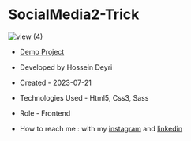 # SocialMedia2-Trick

![view (4)](https://github.com/hossein-deyri/SocialMedia2-Trick/assets/136192436/11a35830-10f3-4cce-a02e-e2c1520cd232)

- [Demo Project](https://hossein-deyri.github.io/SocialMedia2-Trick/)

- Developed by Hossein Deyri

- Created - 2023-07-21

- Technologies Used - Html5, Css3, Sass 

- Role - Frontend

- How to reach me : with my [instagram](https://www.instagram.com/hossein.deyri_web) and [linkedin](https://www.linkedin.com/in/hossein-deyri)
